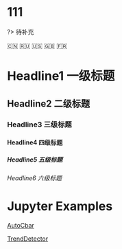 # 111


?> 待补充

:cn: :ru: :us: :uk: :fr:
# Headline1 一级标题
## Headline2 二级标题
### Headline3 三级标题
#### Headline4 四级标题
##### Headline5 五级标题
###### Headline6 六级标题

# Jupyter Examples
[AutoCbar](html/examples/EXMAPLE_AutoCbar.html)

[TrendDetector](html/examples/EXAMPLE_TrendDetector.html)